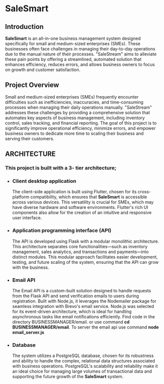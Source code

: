 # SaleSmart
## Introduction 
**SaleSmart** is an all-in-one business management system designed specifically for small and medium-sized enterprises (SMEs). These businesses often face challenges in managing their day-to-day operations due to the manual nature of their processes. "SaleStream" aims to alleviate these pain points by offering a streamlined, automated solution that enhances efficiency, reduces errors, and allows business owners to focus on growth and customer satisfaction.

## Project Overview
Small and medium-sized enterprises (SMEs) frequently encounter difficulties such as inefficiencies, inaccuracies, and time-consuming processes when managing their daily operations manually. "SaleStream" addresses these challenges by providing a comprehensive solution that automates key aspects of business management, including inventory control, sales tracking, and financial reporting. The goal of this project is to significantly improve operational efficiency, minimize errors, and empower business owners to dedicate more time to scaling their business and serving their customers.

## ARCHITECTURE
### This project is built with a 3- tier architecture;
- ### Client desktop application
    The client-side application is built using Flutter, chosen for its cross-platform compatibility, which ensures that **SaleSmart** is accessible across various devices. This versatility is crucial for SMEs, which may have diverse hardware and software environments. Flutter's rich UI components also allow for the creation of an intuitive and responsive user interface.


- ### Application programming interface (API)
    The API is developed using Flask with a modular monolithic architecture. This architecture separates core functionalities—such as inventory management, sales analytics, and transactions and payments—into distinct modules. This modular approach facilitates easier development, testing, and future scaling of the system, ensuring that the API can grow with the business.

- ### Email API 
    The Email API is a custom-built solution designed to handle requests from the Flask API and send verification emails to users during registration. Built with Node.js, it leverages the Nodemailer package for seamless integration with Brevo's email service. Node.js was selected for its event-driven architecture, which is ideal for handling asynchronous tasks like email notifications efficiently.
    Find code in the directory BUSINESSMANAGER/email.
     or use command **cd BUSINESSMANAGER/email**.
     To server the email api use command **node email_server.js**

- ### Database 
   The system utilizes a PostgreSQL database, chosen for its robustness and ability to handle the complex, relational data structures associated with business operations. PostgreSQL's scalability and reliability make it an ideal choice for managing large volumes of transactional data and supporting the future growth of the **SaleSmart** system. 
      